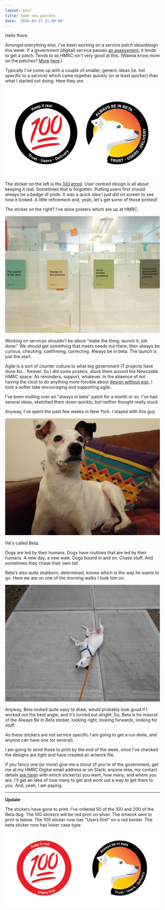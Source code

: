 ```yaml
---
layout: post
title: Some new patches
date: '2016-04-13 21:00:00'
---
```

Hello there.

Amongst everything else, I've been working on a service patch idea/design this week. If a government (digital) service passes [an assessment](https://www.gov.uk/service-manual/digital-by-default/assessments-at-gds.html), it tends to get a patch. Tends to as HMRC isn't very good at this. (Wanna know more on the patches? [More](https://gds-missions-alpha.herokuapp.com/missions) [here](http://shannonigansdesign.com/portfolio/sticker-designs-for-moj-digital/).)

Typically I've come up with a couple of smaller, generic ideas (ie. not specific to a service) which came together quickly (or at least quicker) than what I started out doing. Here they are.

![](/assets/100-beta-stickers.jpg)

The sticker on the left is the [100 emoji](https://www.quora.com/What-does-the-100-emoji-generally-mean). User centred design is all about keeping it real. Sometimes that is forgotten. Putting users first should always be a badge of pride. It was a quick idea I just did on screen to see how it looked. A little refinement and, yeah, let's get some of those printed!

The sticker on the right? I've done posters which are up at HMRC.

![](/assets/always-be-in-beta-posters.jpg)

Working on services shouldn't be about "make the thing, launch it, job done." We should get something that meets needs out there, then always be curious, checking, confirming, correcting. Always be in beta. The launch is just the start.

Agile is a sort of counter culture to what big government IT projects have done for... forever. So I did some posters, stuck them around the Newcastle HMRC space. As reminders, support, whatever. In the absence of not having the clout to do anything more forcible about [design without ego](/design-is-the-process-and-when-designing-works), I took a softer take encouraging and supporting agile.

I've been mulling over an "always in beta" patch for a month or so. I've had several ideas, sketched them down quickly, but neither thought really stuck.

Anyway, I've spent the past few weeks in New York. I stayed with this guy.

![](/assets/beta-sitting.jpg)

He's called Beta.

Dogs are led by their humans. Dogs have routines that are led by their humans. A new day, a new walk. Dogs bound in and on. Chase stuff. And sometimes they chase their own tail.

Beta's also quite stubborn, determined, knows which is the way he wants to go. Here we are on one of the morning walks I took him on.

![](/assets/beta-laying-down.jpg)

Anyway, Beta looked quite easy to draw, would probably look good if I worked out the best angle, and it's turned out alright. So, Beta is he mascot of the Always Be In Beta sticker, looking right, looking forwards, looking for stuff.

As these stickers are not service specific I am going to get a run done, and anyone can have one (or several).

I am going to send these to print by the end of the week, once I've checked the designs are tight and have created an artwork file.

If you fancy one (or more) give me a shout (if you're of the government, get me at my HMRC Digital email address or on Slack; anyone else, my contact details [are here](/contact)) with which sticker(s) you want, how many, and where you are. I'll get an idea of how many to get and work out a way to get them to you. And, yeah, I am paying.

---

**Update**

The stickers have gone to print. I've ordered 50 of the 100 and 200 of the Beta dog. The 100 stickers will be red print on silver. The artwork sent to print is below. The 100 sticker now has "Users first" on a red border. The beta sticker now has lower case type.

![](/assets/100-and-beta-artwork.jpg)
